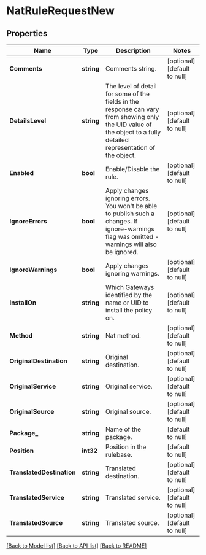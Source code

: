 # NatRuleRequestNew

## Properties
Name | Type | Description | Notes
------------ | ------------- | ------------- | -------------
**Comments** | **string** | Comments string. | [optional] [default to null]
**DetailsLevel** | **string** | The level of detail for some of the fields in the response can vary from showing only the UID value of the object to a fully detailed representation of the object. | [optional] [default to null]
**Enabled** | **bool** | Enable/Disable the rule. | [optional] [default to null]
**IgnoreErrors** | **bool** | Apply changes ignoring errors. You won&#39;t be able to publish such a changes. If ignore-warnings flag was omitted - warnings will also be ignored. | [optional] [default to null]
**IgnoreWarnings** | **bool** | Apply changes ignoring warnings. | [optional] [default to null]
**InstallOn** | **string** | Which Gateways identified by the name or UID to install the policy on. | [optional] [default to null]
**Method** | **string** | Nat method. | [optional] [default to null]
**OriginalDestination** | **string** | Original destination. | [optional] [default to null]
**OriginalService** | **string** | Original service. | [optional] [default to null]
**OriginalSource** | **string** | Original source. | [optional] [default to null]
**Package_** | **string** | Name of the package. | [default to null]
**Position** | **int32** | Position in the rulebase. | [default to null]
**TranslatedDestination** | **string** | Translated  destination. | [optional] [default to null]
**TranslatedService** | **string** | Translated  service. | [optional] [default to null]
**TranslatedSource** | **string** | Translated  source. | [optional] [default to null]

[[Back to Model list]](../README.md#documentation-for-models) [[Back to API list]](../README.md#documentation-for-api-endpoints) [[Back to README]](../README.md)



